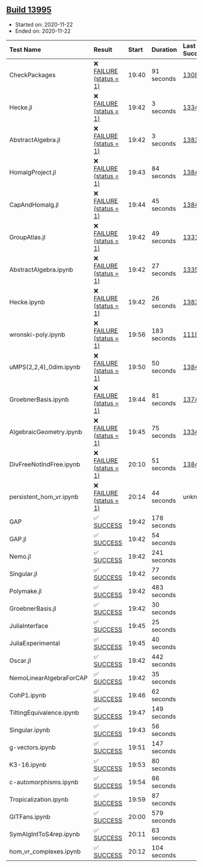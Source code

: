 ## [Build 13995](https://oscarci.mathematik.uni-kl.de/job/oscar/13995/)

* Started on: 2020-11-22
* Ended on: 2020-11-22

| Test Name    | Result | Start | Duration | Last Success | First Failure |
|:-------------|:-------|:------|:---------|:-------------|:--------------|
| CheckPackages | ❌ [FAILURE (status = 1)](https://oscarci.mathematik.uni-kl.de/job/oscar/13995/artifact/logs/build-13995/CheckPackages.log) | 19:40 | 91 seconds | [13085](https://oscarci.mathematik.uni-kl.de/job/oscar/13085/) | [13086](https://oscarci.mathematik.uni-kl.de/job/oscar/13086/) |
| Hecke.jl | ❌ [FAILURE (status = 1)](https://oscarci.mathematik.uni-kl.de/job/oscar/13995/artifact/logs/build-13995/Hecke.jl.log) | 19:42 | 3 seconds | [13341](https://oscarci.mathematik.uni-kl.de/job/oscar/13341/) | [13342](https://oscarci.mathematik.uni-kl.de/job/oscar/13342/) |
| AbstractAlgebra.jl | ❌ [FAILURE (status = 1)](https://oscarci.mathematik.uni-kl.de/job/oscar/13995/artifact/logs/build-13995/AbstractAlgebra.jl.log) | 19:42 | 3 seconds | [13837](https://oscarci.mathematik.uni-kl.de/job/oscar/13837/) | [13838](https://oscarci.mathematik.uni-kl.de/job/oscar/13838/) |
| HomalgProject.jl | ❌ [FAILURE (status = 1)](https://oscarci.mathematik.uni-kl.de/job/oscar/13995/artifact/logs/build-13995/HomalgProject.jl.log) | 19:43 | 84 seconds | [13845](https://oscarci.mathematik.uni-kl.de/job/oscar/13845/) | [13846](https://oscarci.mathematik.uni-kl.de/job/oscar/13846/) |
| CapAndHomalg.jl | ❌ [FAILURE (status = 1)](https://oscarci.mathematik.uni-kl.de/job/oscar/13995/artifact/logs/build-13995/CapAndHomalg.jl.log) | 19:44 | 45 seconds | [13845](https://oscarci.mathematik.uni-kl.de/job/oscar/13845/) | [13846](https://oscarci.mathematik.uni-kl.de/job/oscar/13846/) |
| GroupAtlas.jl | ❌ [FAILURE (status = 1)](https://oscarci.mathematik.uni-kl.de/job/oscar/13995/artifact/logs/build-13995/GroupAtlas.jl.log) | 19:42 | 49 seconds | [13311](https://oscarci.mathematik.uni-kl.de/job/oscar/13311/) | [13312](https://oscarci.mathematik.uni-kl.de/job/oscar/13312/) |
| AbstractAlgebra.ipynb | ❌ [FAILURE (status = 1)](https://oscarci.mathematik.uni-kl.de/job/oscar/13995/artifact/logs/build-13995/AbstractAlgebra.ipynb.log) | 19:42 | 27 seconds | [13355](https://oscarci.mathematik.uni-kl.de/job/oscar/13355/) | [13356](https://oscarci.mathematik.uni-kl.de/job/oscar/13356/) |
| Hecke.ipynb | ❌ [FAILURE (status = 1)](https://oscarci.mathematik.uni-kl.de/job/oscar/13995/artifact/logs/build-13995/Hecke.ipynb.log) | 19:42 | 26 seconds | [13837](https://oscarci.mathematik.uni-kl.de/job/oscar/13837/) | [13838](https://oscarci.mathematik.uni-kl.de/job/oscar/13838/) |
| wronski-poly.ipynb | ❌ [FAILURE (status = 1)](https://oscarci.mathematik.uni-kl.de/job/oscar/13995/artifact/logs/build-13995/wronski-poly.ipynb.log) | 19:56 | 183 seconds | [11192](https://oscarci.mathematik.uni-kl.de/job/oscar/11192/) | [11193](https://oscarci.mathematik.uni-kl.de/job/oscar/11193/) |
| uMPS(2,2,4)_0dim.ipynb | ❌ [FAILURE (status = 1)](https://oscarci.mathematik.uni-kl.de/job/oscar/13995/artifact/logs/build-13995/uMPS-2-2-4-_0dim.ipynb.log) | 19:50 | 50 seconds | [13841](https://oscarci.mathematik.uni-kl.de/job/oscar/13841/) | [13842](https://oscarci.mathematik.uni-kl.de/job/oscar/13842/) |
| GroebnerBasis.ipynb | ❌ [FAILURE (status = 1)](https://oscarci.mathematik.uni-kl.de/job/oscar/13995/artifact/logs/build-13995/GroebnerBasis.ipynb.log) | 19:44 | 81 seconds | [13748](https://oscarci.mathematik.uni-kl.de/job/oscar/13748/) | [13749](https://oscarci.mathematik.uni-kl.de/job/oscar/13749/) |
| AlgebraicGeometry.ipynb | ❌ [FAILURE (status = 1)](https://oscarci.mathematik.uni-kl.de/job/oscar/13995/artifact/logs/build-13995/AlgebraicGeometry.ipynb.log) | 19:45 | 75 seconds | [13341](https://oscarci.mathematik.uni-kl.de/job/oscar/13341/) | [13342](https://oscarci.mathematik.uni-kl.de/job/oscar/13342/) |
| DivFreeNotIndFree.ipynb | ❌ [FAILURE (status = 1)](https://oscarci.mathematik.uni-kl.de/job/oscar/13995/artifact/logs/build-13995/DivFreeNotIndFree.ipynb.log) | 20:10 | 51 seconds | [13845](https://oscarci.mathematik.uni-kl.de/job/oscar/13845/) | [13846](https://oscarci.mathematik.uni-kl.de/job/oscar/13846/) |
| persistent_hom_vr.ipynb | ❌ [FAILURE (status = 1)](https://oscarci.mathematik.uni-kl.de/job/oscar/13995/artifact/logs/build-13995/persistent_hom_vr.ipynb.log) | 20:14 | 44 seconds | unknown | unknown |
| GAP | ✅ [SUCCESS](https://oscarci.mathematik.uni-kl.de/job/oscar/13995/artifact/logs/build-13995/GAP.log) | 19:42 | 178 seconds |  |  |
| GAP.jl | ✅ [SUCCESS](https://oscarci.mathematik.uni-kl.de/job/oscar/13995/artifact/logs/build-13995/GAP.jl.log) | 19:42 | 54 seconds |  |  |
| Nemo.jl | ✅ [SUCCESS](https://oscarci.mathematik.uni-kl.de/job/oscar/13995/artifact/logs/build-13995/Nemo.jl.log) | 19:42 | 241 seconds |  |  |
| Singular.jl | ✅ [SUCCESS](https://oscarci.mathematik.uni-kl.de/job/oscar/13995/artifact/logs/build-13995/Singular.jl.log) | 19:42 | 77 seconds |  |  |
| Polymake.jl | ✅ [SUCCESS](https://oscarci.mathematik.uni-kl.de/job/oscar/13995/artifact/logs/build-13995/Polymake.jl.log) | 19:42 | 483 seconds |  |  |
| GroebnerBasis.jl | ✅ [SUCCESS](https://oscarci.mathematik.uni-kl.de/job/oscar/13995/artifact/logs/build-13995/GroebnerBasis.jl.log) | 19:42 | 30 seconds |  |  |
| JuliaInterface | ✅ [SUCCESS](https://oscarci.mathematik.uni-kl.de/job/oscar/13995/artifact/logs/build-13995/JuliaInterface.log) | 19:45 | 25 seconds |  |  |
| JuliaExperimental | ✅ [SUCCESS](https://oscarci.mathematik.uni-kl.de/job/oscar/13995/artifact/logs/build-13995/JuliaExperimental.log) | 19:45 | 40 seconds |  |  |
| Oscar.jl | ✅ [SUCCESS](https://oscarci.mathematik.uni-kl.de/job/oscar/13995/artifact/logs/build-13995/Oscar.jl.log) | 19:42 | 442 seconds |  |  |
| NemoLinearAlgebraForCAP | ✅ [SUCCESS](https://oscarci.mathematik.uni-kl.de/job/oscar/13995/artifact/logs/build-13995/NemoLinearAlgebraForCAP.log) | 19:42 | 35 seconds |  |  |
| CohP1.ipynb | ✅ [SUCCESS](https://oscarci.mathematik.uni-kl.de/job/oscar/13995/artifact/logs/build-13995/CohP1.ipynb.log) | 19:46 | 62 seconds |  |  |
| TiltingEquivalence.ipynb | ✅ [SUCCESS](https://oscarci.mathematik.uni-kl.de/job/oscar/13995/artifact/logs/build-13995/TiltingEquivalence.ipynb.log) | 19:47 | 149 seconds |  |  |
| Singular.ipynb | ✅ [SUCCESS](https://oscarci.mathematik.uni-kl.de/job/oscar/13995/artifact/logs/build-13995/Singular.ipynb.log) | 19:43 | 56 seconds |  |  |
| g-vectors.ipynb | ✅ [SUCCESS](https://oscarci.mathematik.uni-kl.de/job/oscar/13995/artifact/logs/build-13995/g-vectors.ipynb.log) | 19:51 | 147 seconds |  |  |
| K3-16.ipynb | ✅ [SUCCESS](https://oscarci.mathematik.uni-kl.de/job/oscar/13995/artifact/logs/build-13995/K3-16.ipynb.log) | 19:53 | 80 seconds |  |  |
| c-automorphisms.ipynb | ✅ [SUCCESS](https://oscarci.mathematik.uni-kl.de/job/oscar/13995/artifact/logs/build-13995/c-automorphisms.ipynb.log) | 19:54 | 86 seconds |  |  |
| Tropicalization.ipynb | ✅ [SUCCESS](https://oscarci.mathematik.uni-kl.de/job/oscar/13995/artifact/logs/build-13995/Tropicalization.ipynb.log) | 19:59 | 87 seconds |  |  |
| GITFans.ipynb | ✅ [SUCCESS](https://oscarci.mathematik.uni-kl.de/job/oscar/13995/artifact/logs/build-13995/GITFans.ipynb.log) | 20:00 | 579 seconds |  |  |
| SymAlgIntToS4rep.ipynb | ✅ [SUCCESS](https://oscarci.mathematik.uni-kl.de/job/oscar/13995/artifact/logs/build-13995/SymAlgIntToS4rep.ipynb.log) | 20:11 | 63 seconds |  |  |
| hom_vr_complexes.ipynb | ✅ [SUCCESS](https://oscarci.mathematik.uni-kl.de/job/oscar/13995/artifact/logs/build-13995/hom_vr_complexes.ipynb.log) | 20:12 | 104 seconds |  |  |
